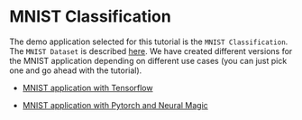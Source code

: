 # MNIST Classification

The demo application selected for this tutorial is the `MNIST Classification`. The `MNIST Dataset` is described [here](http://yann.lecun.com/exdb/mnist/).
We have created different versions for the MNIST application depending on different use cases (you can just pick one and go ahead with the tutorial).

- [MNIST application with Tensorflow](./mnist-classification-application-tensorflow.md)

- [MNIST application with Pytorch and Neural Magic](./neural-magic-overview.md)
